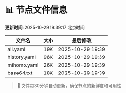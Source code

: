 # 📊 节点文件信息

**更新时间**: 2025-10-29 19:39:17 北京时间

| 文件名 | 大小 | 最后修改 |
|--------|------|----------|
| all.yaml | 19K | 2025-10-29 19:39 |
| history.yaml | 98K | 2025-10-29 19:39 |
| mihomo.yaml | 26K | 2025-10-29 19:39 |
| base64.txt | 18K | 2025-10-29 19:39 |

> 🔄 文件每30分钟自动更新，确保节点的新鲜度和可用性
